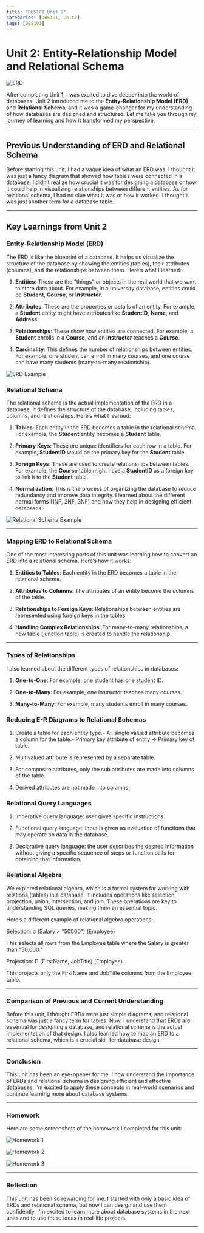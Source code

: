```yaml
---
title: "DBS101 Unit 2"
categories: [DBS101, Unit2]
tags: [DBS101]
---
```


# Unit 2: Entity-Relationship Model and Relational Schema

![ERD](/assets/lib/unit2/pic1.png)

After completing Unit 1, I was excited to dive deeper into the world of databases. Unit 2 introduced me to the **Entity-Relationship Model (ERD)** and **Relational Schema**, and it was a game-changer for my understanding of how databases are designed and structured. Let me take you through my journey of learning and how it transformed my perspective.

---

## Previous Understanding of ERD and Relational Schema

Before starting this unit, I had a vague idea of what an ERD was. I thought it was just a fancy diagram that showed how tables were connected in a database. I didn’t realize how crucial it was for designing a database or how it could help in visualizing relationships between different entities. As for relational schema, I had no clue what it was or how it worked. I thought it was just another term for a database table.

---

## Key Learnings from Unit 2

### **Entity-Relationship Model (ERD)**

The ERD is like the blueprint of a database. It helps us visualize the structure of the database by showing the entities (tables), their attributes (columns), and the relationships between them. Here’s what I learned:

1. **Entities**: These are the "things" or objects in the real world that we want to store data about. For example, in a university database, entities could be **Student**, **Course**, or **Instructor**.
   
2. **Attributes**: These are the properties or details of an entity. For example, a **Student** entity might have attributes like **StudentID**, **Name**, and **Address**.

3. **Relationships**: These show how entities are connected. For example, a **Student** enrolls in a **Course**, and an **Instructor** teaches a **Course**.

4. **Cardinality**: This defines the number of relationships between entities. For example, one student can enroll in many courses, and one course can have many students (many-to-many relationship).

![ERD Example](/assets/lib/unit2/pic2.png)

### **Relational Schema**

The relational schema is the actual implementation of the ERD in a database. It defines the structure of the database, including tables, columns, and relationships. Here’s what I learned:

1. **Tables**: Each entity in the ERD becomes a table in the relational schema. For example, the **Student** entity becomes a **Student** table.

2. **Primary Keys**: These are unique identifiers for each row in a table. For example, **StudentID** would be the primary key for the **Student** table.

3. **Foreign Keys**: These are used to create relationships between tables. For example, the **Course** table might have a **StudentID** as a foreign key to link it to the **Student** table.

4. **Normalization**: This is the process of organizing the database to reduce redundancy and improve data integrity. I learned about the different normal forms (1NF, 2NF, 3NF) and how they help in designing efficient databases.

![Relational Schema Example](/assets/lib/unit2/pic3.png)

---

### **Mapping ERD to Relational Schema**

One of the most interesting parts of this unit was learning how to convert an ERD into a relational schema. Here’s how it works:

1. **Entities to Tables**: Each entity in the ERD becomes a table in the relational schema.
   
2. **Attributes to Columns**: The attributes of an entity become the columns of the table.

3. **Relationships to Foreign Keys**: Relationships between entities are represented using foreign keys in the tables.

4. **Handling Complex Relationships**: For many-to-many relationships, a new table (junction table) is created to handle the relationship.

---

### **Types of Relationships**

I also learned about the different types of relationships in databases:

1. **One-to-One**: For example, one student has one student ID.
   
2. **One-to-Many**: For example, one instructor teaches many courses.

3. **Many-to-Many**: For example, many students enroll in many courses.

###  Reducing E-R Diagrams to Relational Schemas
 1. Create a table for each entity type.- All single valued attribute becomes a column for 
the table.- Primary key attribute of entity → Primary key of 
table.

 2. Multivalued attribute is represented by a separate 
table.

 3. For composite attributes, only the sub attributes 
are made into columns of the table.

 4. Derived attributes are not made into columns.

###  Relational Query Languages
 1. Imperative query language: user gives specific 
instructions.

 2. Functional query language: input is given as evaluation 
of functions that may operate on data in the database.

3. Declarative query language: the user describes the 
desired information without giving a specific sequence 
of steps or function calls for obtaining that 
information.

### Relational Algebra

We explored relational algebra, which is a formal system for working with relations (tables) in a database. It includes operations like selection, projection, union, intersection, and join. These operations are key to understanding SQL queries, making them an essential topic.

Here’s a different example of relational algebra operations:

Selection: σ (Salary > "50000") (Employee)

This selects all rows from the Employee table where the Salary is greater than "50,000."

Projection: Π (FirstName, JobTitle) (Employee)

This projects only the FirstName and JobTitle columns from the Employee table.

---

### **Comparison of Previous and Current Understanding**

Before this unit, I thought ERDs were just simple diagrams, and relational schema was just a fancy term for tables. Now, I understand that ERDs are essential for designing a database, and relational schema is the actual implementation of that design. I also learned how to map an ERD to a relational schema, which is a crucial skill for database design.

---

### **Conclusion**

This unit has been an eye-opener for me. I now understand the importance of ERDs and relational schema in designing efficient and effective databases. I’m excited to apply these concepts in real-world scenarios and continue learning more about database systems.

---

### **Homework**

Here are some screenshots of the homework I completed for this unit:

![Homework 1](/assets/lib/unit2/hw1.jpg)

![Homework 2](/assets/lib/unit2/hw2.jpg)

![Homework 3](/assets/lib/unit2/hw3.jpg)

---

### **Reflection**

This unit has been so rewarding for me. I started with only a basic idea of ERDs and relational schema, but now I can design and use them confidently. I'm excited to learn more about database systems in the next units and to use these ideas in real-life projects.

---
